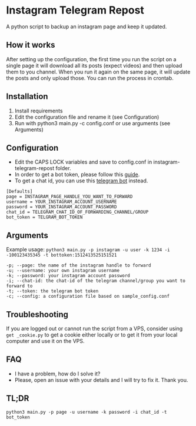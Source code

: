 # Instagram Telegram Repost
A python script to backup an instagram page and keep it updated.

## How it works
After setting up the configuration, the first time you run the script on a single page it will download all its posts (expect videos) and then upload them to you channel. When you run it again on the same page, it will update the posts and only upload those. You can run the process in crontab.

## Installation
1. Install requirements
2. Edit the configuration file and rename it (see Configuration)
3. Run with python3 main.py -c config.conf or use arguments (see Arguments)

## Configuration
- Edit the CAPS LOCK variables and save to config.conf in instagram-telegram-repost folder.
- In order to get a bot token, please follow this [guide](https://archive.is/p7SsD). 
- To get a chat id, you can use this [telegram bot](https://t.me/username_to_id_bot) instead.
```
[Defaults]
page = INSTAGRAM_PAGE_HANDLE_YOU_WANT_TO_FORWARD
username = YOUR_INSTAGRAM_ACCOUNT_USERNAME
password = YOUR_INSTAGRAM_ACCOUNT_PASSWORD
chat_id = TELEGRAM_CHAT_ID_OF_FORWARDING_CHANNEL/GROUP
bot_token = TELGRAM_BOT_TOKEN
```

## Arguments
Example usage: `python3 main.py -p instagram -u user -k 1234 -i -100123435345 -t bottoken:1512413525151521`

```
-p; --page: the name of the instagram handle to forward
-u; --username: your own instagram username
-k; --password: your instagram account password
-i; --chat-id: the chat-id of the telegram channel/group you want to forward to
-t; --token: the telegram bot token
-c; --config: a configuration file based on sample_config.conf
```
## Troubleshooting
If you are logged out or cannot run the script from a VPS, consider using `get
_cookie.py` to get a cookie either locally or to get it from your local computer and use it on the VPS.

## FAQ
- I have a problem, how do I solve it?
- Please, open an issue with your details and I will try to fix it. Thank you.

## TL;DR
`python3 main.py -p page -u username -k password -i chat_id -t bot_token`
